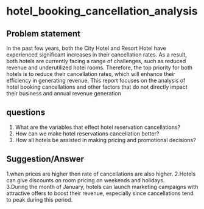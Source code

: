 # hotel_booking_cancellation_analysis
## Problem statement
In the past few years, both the City Hotel and Resort Hotel have experienced significant increases in their cancellation rates. As a result, both hotels are currently facing a range of challenges, such as reduced revenue and underutilized hotel rooms. Therefore, the top priority for both hotels is to reduce their cancellation rates, which will enhance their efficiency in generating revenue. This report focuses on the analysis of hotel booking cancellations and other factors that do not directly impact their business and annual revenue generation

## questions
1. What are the variables that effect hotel reservation cancellations?  
2. How can we make hotel reservations cancellation better?  
3. How all hotels be assisted in making pricing and promotional decisions?  

## Suggestion/Answer
1.when prices are higher then rate of cancellations are also higher.
2.Hotels can give discounts on room pricing on weekends and holidays.  
3.During the month of January, hotels can launch marketing campaigns with attractive offers to boost their revenue, especially since cancellations tend to peak during this period.

